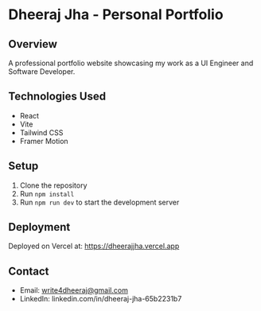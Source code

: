 # Dheeraj Jha - Personal Portfolio

## Overview
A professional portfolio website showcasing my work as a UI Engineer and Software Developer.

## Technologies Used
- React
- Vite
- Tailwind CSS
- Framer Motion

## Setup
1. Clone the repository
2. Run `npm install`
3. Run `npm run dev` to start the development server

## Deployment
Deployed on Vercel at: https://dheerajjha.vercel.app

## Contact
- Email: write4dheeraj@gmail.com
- LinkedIn: linkedin.com/in/dheeraj-jha-65b2231b7

